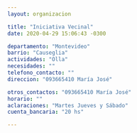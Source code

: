 ```yaml
---
layout: organizacion

title: "Iniciativa Vecinal"
date: 2020-04-29 15:06:43 -0300

departamento: "Montevideo"
barrio: "Causeglia"
actividades: "Olla"
necesidades: ""
telefono_contacto: ""
direccion: "093665410 María José"

otros_contactos: "093665410 María José"
horario: ""
aclaraciones: "Martes Jueves y Sábado"
cuenta_bancaria: "20 hs"

---
```

